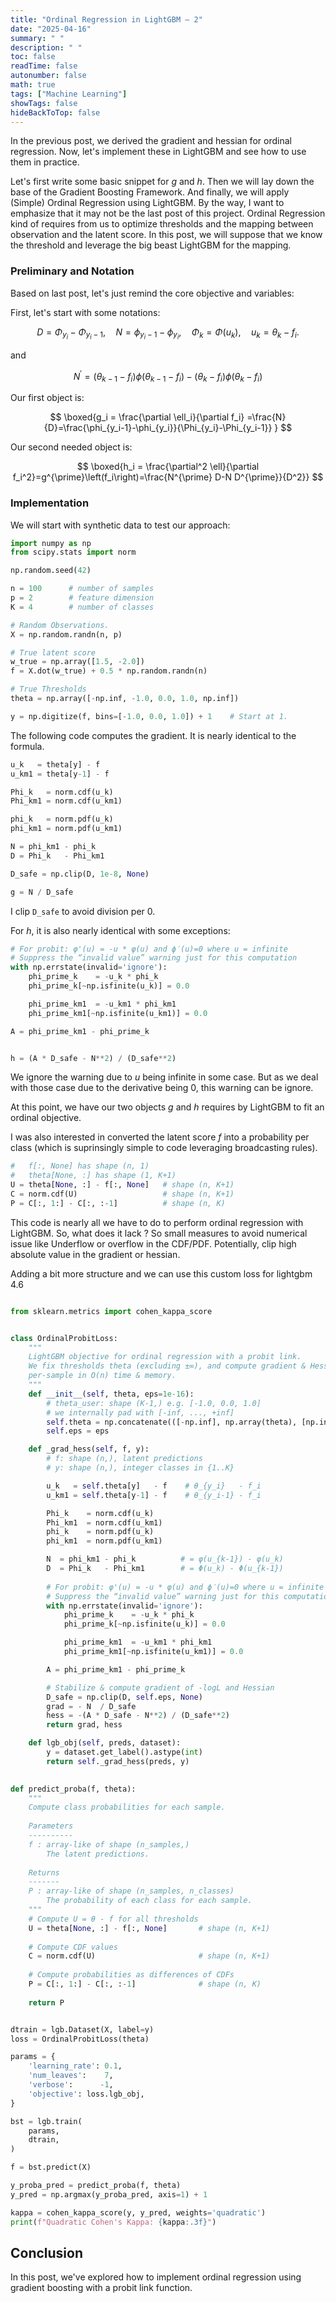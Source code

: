 ```yaml
---
title: "Ordinal Regression in LightGBM — 2"
date: "2025-04-16"
summary: " "
description: " "
toc: false
readTime: false
autonumber: false
math: true
tags: ["Machine Learning"]
showTags: false
hideBackToTop: false
---
```


In the previous post, we derived the gradient and hessian for ordinal regression. Now, let's implement these in LightGBM and see how to use them in practice.

Let's first write some basic snippet for $g$ and $h$. 
Then we will lay down the base of the Gradient Boosting Framework. 
And finally, we will apply (Simple) Ordinal Regression using LightGBM.
By the way, I want to emphasize that it may not be the last post of this project.
Ordinal Regression kind of requires from us to optimize thresholds and the mapping between observation and the latent score.
In this post, we will suppose that we know the threshold and leverage the big beast LightGBM for the mapping.

### Preliminary and Notation

Based on last post, let's just remind the core objective and variables:

First, let's start with some notations:

$$
D=\Phi_{y_i}-\Phi_{y_i-1}, \quad N = \phi_{y_i-1}-\phi_{y_i}, \quad \Phi_k=\Phi\left(u_k\right), \quad u_k=\theta_k-f_i.
$$

and 

$$
N^{\prime}=\left(\theta_{k-1}-f_i\right) \phi\left(\theta_{k-1}-f_i\right)-\left(\theta_k-f_i\right) \phi\left(\theta_k-f_i\right)
$$

Our first object is:

$$
\boxed{g_i = \frac{\partial \ell_i}{\partial f_i}  =\frac{N}{D}=\frac{\phi_{y_i-1}-\phi_{y_i}}{\Phi_{y_i}-\Phi_{y_i-1}} }
$$

Our second needed object is:

$$
\boxed{h_i = \frac{\partial^2 \ell}{\partial f_i^2}=g^{\prime}\left(f_i\right)=\frac{N^{\prime} D-N D^{\prime}}{D^2}}
$$

### Implementation

We will start with synthetic data to test our approach:

```python
import numpy as np
from scipy.stats import norm

np.random.seed(42)

n = 100      # number of samples
p = 2        # feature dimension
K = 4        # number of classes

# Random Observations.
X = np.random.randn(n, p)

# True latent score
w_true = np.array([1.5, -2.0])
f = X.dot(w_true) + 0.5 * np.random.randn(n)

# True Thresholds
theta = np.array([-np.inf, -1.0, 0.0, 1.0, np.inf])

y = np.digitize(f, bins=[-1.0, 0.0, 1.0]) + 1    # Start at 1.
```

The following code computes the gradient. 
It is nearly identical to the formula.

```python
u_k   = theta[y] - f
u_km1 = theta[y-1] - f

Phi_k   = norm.cdf(u_k)
Phi_km1 = norm.cdf(u_km1)

phi_k   = norm.pdf(u_k)
phi_km1 = norm.pdf(u_km1)

N = phi_km1 - phi_k          
D = Phi_k   - Phi_km1        

D_safe = np.clip(D, 1e-8, None)

g = N / D_safe
```

I clip `D_safe` to avoid division per 0. 

For $h$, it is also nearly identical with some exceptions:

```python
# For probit: φ'(u) = -u * φ(u) and ϕ′(u)=0 where u = infinite
# Suppress the “invalid value” warning just for this computation
with np.errstate(invalid='ignore'):
    phi_prime_k    = -u_k * phi_k
    phi_prime_k[~np.isfinite(u_k)] = 0.0

    phi_prime_km1  = -u_km1 * phi_km1
    phi_prime_km1[~np.isfinite(u_km1)] = 0.0

A = phi_prime_km1 - phi_prime_k


h = (A * D_safe - N**2) / (D_safe**2)
```

We ignore the warning due to $u$ being infinite in some case. 
But as we deal with those case due to the derivative being 0, this warning can be ignore.

At this point, we have our two objects $g$ and $h$ requires by LightGBM to fit an ordinal objective.

I was also interested in converted the latent score $f$ into a probability per class (which is suprinsingly simple to code leveraging broadcasting rules).

```python
#   f[:, None] has shape (n, 1)
#   theta[None, :] has shape (1, K+1)
U = theta[None, :] - f[:, None]   # shape (n, K+1)
C = norm.cdf(U)                   # shape (n, K+1)
P = C[:, 1:] - C[:, :-1]          # shape (n, K)
```

This code is nearly all we have to do to perform ordinal regression with LightGBM. 
So, what does it lack ?
So small measures to avoid numerical issue like Underflow or overflow in the CDF/PDF. 
Potentially, clip high absolute value in the gradient or hessian. 

Adding a bit more structure and we can use this custom loss for lightgbm 4.6

```python

from sklearn.metrics import cohen_kappa_score


class OrdinalProbitLoss:
    """
    LightGBM objective for ordinal regression with a probit link.
    We fix thresholds theta (excluding ±∞), and compute gradient & Hessian
    per-sample in O(n) time & memory.
    """
    def __init__(self, theta, eps=1e-16):
        # theta_user: shape (K-1,) e.g. [-1.0, 0.0, 1.0]
        # we internally pad with [-inf, ..., +inf]
        self.theta = np.concatenate(([-np.inf], np.array(theta), [np.inf]))
        self.eps = eps

    def _grad_hess(self, f, y):
        # f: shape (n,), latent predictions
        # y: shape (n,), integer classes in {1..K}

        u_k   = self.theta[y]   - f    # θ_{y_i}   - f_i
        u_km1 = self.theta[y-1] - f    # θ_{y_i-1} - f_i

        Phi_k    = norm.cdf(u_k)
        Phi_km1  = norm.cdf(u_km1)
        phi_k    = norm.pdf(u_k)
        phi_km1  = norm.pdf(u_km1)

        N  = phi_km1 - phi_k          # = φ(u_{k-1}) - φ(u_k)
        D  = Phi_k   - Phi_km1        # = Φ(u_k) - Φ(u_{k-1})
        
        # For probit: φ'(u) = -u * φ(u) and ϕ′(u)=0 where u = infinite
        # Suppress the “invalid value” warning just for this computation
        with np.errstate(invalid='ignore'):
            phi_prime_k    = -u_k * phi_k
            phi_prime_k[~np.isfinite(u_k)] = 0.0

            phi_prime_km1  = -u_km1 * phi_km1
            phi_prime_km1[~np.isfinite(u_km1)] = 0.0

        A = phi_prime_km1 - phi_prime_k

        # Stabilize & compute gradient of -logL and Hessian
        D_safe = np.clip(D, self.eps, None)
        grad = - N  / D_safe
        hess = -(A * D_safe - N**2) / (D_safe**2)
        return grad, hess

    def lgb_obj(self, preds, dataset):
        y = dataset.get_label().astype(int)
        return self._grad_hess(preds, y)

        
def predict_proba(f, theta):
    """
    Compute class probabilities for each sample.
    
    Parameters
    ----------
    f : array-like of shape (n_samples,)
        The latent predictions.
        
    Returns
    -------
    P : array-like of shape (n_samples, n_classes)
        The probability of each class for each sample.
    """
    # Compute U = θ - f for all thresholds
    U = theta[None, :] - f[:, None]       # shape (n, K+1)
    
    # Compute CDF values
    C = norm.cdf(U)                       # shape (n, K+1)
    
    # Compute probabilities as differences of CDFs
    P = C[:, 1:] - C[:, :-1]              # shape (n, K)
    
    return P


dtrain = lgb.Dataset(X, label=y)
loss = OrdinalProbitLoss(theta)

params = {
    'learning_rate': 0.1,
    'num_leaves':    7,
    'verbose':      -1,
    'objective': loss.lgb_obj,
}

bst = lgb.train(
    params,
    dtrain,
)

f = bst.predict(X)

y_proba_pred = predict_proba(f, theta)
y_pred = np.argmax(y_proba_pred, axis=1) + 1

kappa = cohen_kappa_score(y, y_pred, weights='quadratic')
print(f"Quadratic Cohen's Kappa: {kappa:.3f}")
```

## Conclusion

In this post, we've explored how to implement ordinal regression using gradient boosting with a probit link function. 
